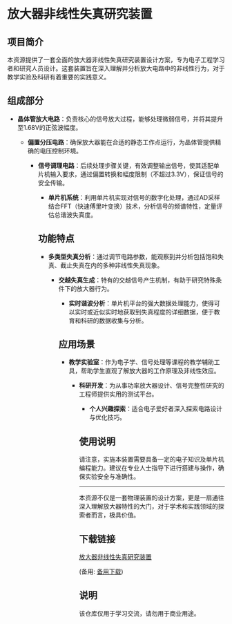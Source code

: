 # 放大器非线性失真研究装置

## 项目简介

本资源提供了一套全面的放大器非线性失真研究装置设计方案，专为电子工程学习者和研究人员设计。这套装置旨在深入理解并分析放大电路中的非线性行为，对于教学实验及科研有着重要的实践意义。

## 组成部分

- **晶体管放大电路**：负责核心的信号放大过程，能够处理微弱信号，并将其提升至1.68V的正弦波幅度。

  - **偏置分压电路**：确保放大器能在合适的静态工作点运行，为晶体管提供精确的电压控制环境。

    - **信号调理电路**：后续处理步骤关键，有效调整输出信号，使其适配单片机输入要求，通过偏置转换和幅度限制（不超过3.3V），保证信号的安全传输。

      - **单片机系统**：利用单片机实现对信号的数字化处理，通过AD采样结合FFT（快速傅里叶变换）技术，分析信号的频谱特性，定量评估总谐波失真度。

      ## 功能特点

      - **多类型失真分析**：通过调节电路参数，能观察到并分析包括饱和失真、截止失真在内的多种非线性失真现象。

        - **交越失真生成**：特有的交越信号产生机制，有助于研究特殊条件下的放大器行为。

          - **实时谐波分析**：单片机平台的强大数据处理能力，使得可以实时或近似实时地获取到失真程度的详细数据，便于教育和科研的数据收集与分析。

          ## 应用场景

          - **教学实验室**：作为电子学、信号处理等课程的教学辅助工具，帮助学生直观了解放大器的工作原理及非线性效应。

            - **科研开发**：为从事功率放大器设计、信号完整性研究的工程师提供实用的测试平台。

              - **个人兴趣探索**：适合电子爱好者深入探索电路设计与优化技巧。

              ## 使用说明

              请注意，实施本装置需要具备一定的电子知识及单片机编程能力。建议在专业人士指导下进行搭建与操作，确保实验安全与准确性。

              ---

              本资源不仅是一套物理装置的设计方案，更是一扇通往深入理解放大器特性的大门，对于学术和实践领域的探索者而言，极具价值。

              ## 下载链接
              [放大器非线性失真研究装置](https://pan.quark.cn/s/3a1b82e26ef8) 

              (备用: [备用下载](https://pan.baidu.com/s/1BA4rjlfwZnhCgawI7MlvqA?pwd=1234))

              ## 说明

              该仓库仅用于学习交流，请勿用于商业用途。
